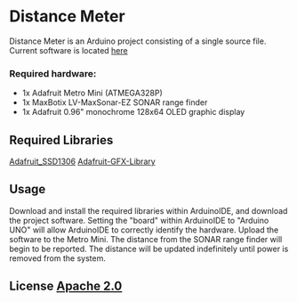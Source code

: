 # Distance Meter

Distance Meter is an Arduino project consisting of a single source file. Current
software is located [here](https://github.com/jaylamb/distance_meter.git)

### Required hardware:
* 1x Adafruit Metro Mini (ATMEGA328P)
* 1x MaxBotix LV-MaxSonar-EZ SONAR range finder
* 1x Adafruit 0.96" monochrome 128x64 OLED graphic display

## Required Libraries 

[Adafruit_SSD1306](https://github.com/adafruit/Adafruit_SSD1306.git)
[Adafruit-GFX-Library](https://github.com/adafruit/Adafruit-GFX-Library.git)

## Usage
Download and install the required libraries within ArduinoIDE, and download the
project software. Setting the "board" within ArduinoIDE to "Arduino UNO" will
allow ArduinoIDE to correctly identify the hardware. Upload the software to the
Metro Mini. The distance from the SONAR range finder will begin to be reported.
The distance will be updated indefinitely until power is removed from the
system. 

## License [Apache 2.0](http://www.apache.org/licenses/)
